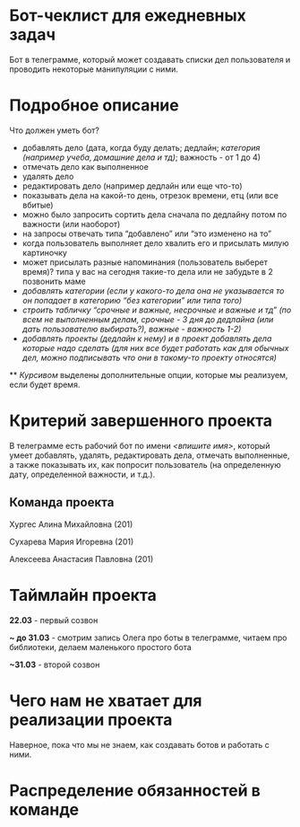 # Бот-чеклист для ежедневных задач
Бот в телеграмме, который может создавать списки дел пользователя и проводить некоторые манипуляции с ними.
# Подробное описание
Что должен уметь бот?
- добавлять дело (дата, когда буду делать; дедлайн; *категория (например учеба, домашние дела и тд)*; важность - от 1 до 4)
- отмечать дело как выполненное
- удалять дело
- редактировать дело (например дедлайн или еще что-то)
- показывать дела на какой-то день, отрезок времени, етц (или все вбитые)
- можно было запросить сортить дела сначала по дедлайну потом по важности (или наоборот)
- на запросы отвечать типа “добавлено” или “это изменено на то”
- когда пользователь выполняет дело хвалить его и присылать милую картиночку
- может присылать разные напоминания (пользователь выберет время)? типа у вас на сегодня такие-то дела или не забудьте в 2 позвонить маме
- *добавлять категории (если у какого-то дела она не указывается то он попадает в категорию “без категории” или типа того)*
- *строить табличку “срочные и важные, несрочные и важные и тд” (по всем не выполненным делам, срочные - 3 дня до дедлайна (или дать пользователю выбирать?), важные - важность 1-2)*
- *добавлять проекты (дедлайн к нему) и в проект добавлять дела которые надо сделать (для них все будет работать как для обычных дел, можно подписывать что они в такому-то проекту относятся)*  

** *Курсивом* выделены дополнительные опции, которые мы реализуем, если будет время.

# Критерий завершенного проекта
В телеграмме есть рабочий бот по имени *<впишите имя>*, который умеет добавлять, удалять, редактировать дела, отмечать выполненные, а также показывать их, как попросит пользователь (на определенную дату, определенной важности, и т.д.).
## Команда проекта
Хургес Алина Михайловна (201)  

Сухарева Мария Игоревна (201)  

Алексеева Анастасия Павловна (201)
# Таймлайн проекта
**22.03** - первый созвон  

**~ до 31.03** - смотрим запись Олега про боты в телеграмме, читаем про библиотеки, делаем маленького простого бота  

**~31.03** - второй созвон
# Чего нам не хватает для реализации проекта
Наверное, пока что мы не знаем, как создавать ботов и работать с ними.
# Распределение обязанностей в команде

